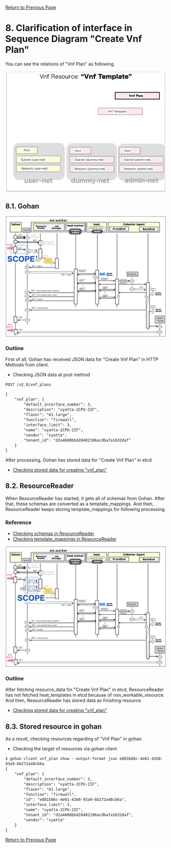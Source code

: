 [Return to Previous Page](00_firewall.md)

# 8. Clarification of interface in Sequence Diagram "Create Vnf Plan"
You can see the relations of "Vnf Plan" as following.

![Vnf Plan](resource/gohan_investigate_for_firewall.009.png)


## 8.1. Gohan

![scope](../images/ESI_Sequence_diagram.002.png)

### Outline
First of all, Gohan has received JSON data for "Create Vnf Plan" in HTTP Methods from client.

* Checking JSON data at post method
```
POST /v2.0/vnf_plans
```
```
{
    "vnf_plan": {
        "default_interface_number": 3,
        "description": "vyatta-2CPU-2IF",
        "flavor": "m1.large",
        "function": "firewall",
        "interface_limit": 3,
        "name": "vyatta-2CPU-2IF",
        "vendor": "vyatta",
        "tenant_id": "d2a4608bbd28402196acdba7a1632daf"
    }
}
```
After processing, Gohan has stored data for "Create Vnf Plan" in etcd

* [Checking stored data for creating "vnf_plan"](stored_in_etcd/01_Gohan/CreateVnfPlan_01.md)


## 8.2. ResourceReader
When ResourceReader has started, it gets all of schemas from Gohan.
After that, these schemas are converted as a template_mappings.
And then, ResourceReader keeps storing template_mappings for following processing.

### Reference
* [Checking schemas in ResourceReader](../memo/schemas.txt)
* [Checking template_mappings in ResourceReader](../memo/template_mappings.md)

![scope](../images/ESI_Sequence_diagram.003.png)

### Outline
After fetching resource_data for "Create Vnf Plan" in etcd, ResourceReader has not fetched heat_templates in etcd because of non_workable_resource.
And then, ResourceReader has stored data as finishing resource

* [Checking stored data for creating "vnf_plan"](stored_in_etcd/00_ResourceReader/CreateVnfPlan_01.md)


## 8.3. Stored resource in gohan
As a result, checking resources regarding of "Vnf Plan" in gohan.

* Checking the target of resources via gohan client
```
$ gohan client vnf_plan show --output-format json e881b86c-4e61-4268-93a9-6b272a48cb6a
{
    "vnf_plan": {
        "default_interface_number": 3,
        "description": "vyatta-2CPU-2IF",
        "flavor": "m1.large",
        "function": "firewall",
        "id": "e881b86c-4e61-4268-93a9-6b272a48cb6a",
        "interface_limit": 3,
        "name": "vyatta-2CPU-2IF",
        "tenant_id": "d2a4608bbd28402196acdba7a1632daf",
        "vendor": "vyatta"
    }
}
```

[Return to Previous Page](00_firewall.md)
